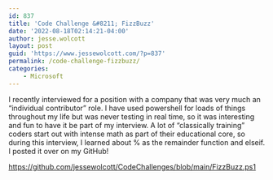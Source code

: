 ```yaml
---
id: 837
title: 'Code Challenge &#8211; FizzBuzz'
date: '2022-08-18T02:14:21-04:00'
author: jesse.wolcott
layout: post
guid: 'https://www.jessewolcott.com/?p=837'
permalink: /code-challenge-fizzbuzz/
categories:
    - Microsoft
---
```


I recently interviewed for a position with a company that was very much an “individual contributor” role. I have used powershell for loads of things throughout my life but was never testing in real time, so it was interesting and fun to have it be part of my interview. A lot of “classically training” coders start out with intense math as part of their educational core, so during this interview, I learned about % as the remainder function and elseif. I posted it over on my GitHub!

<https://github.com/jessewolcott/CodeChallenges/blob/main/FizzBuzz.ps1>